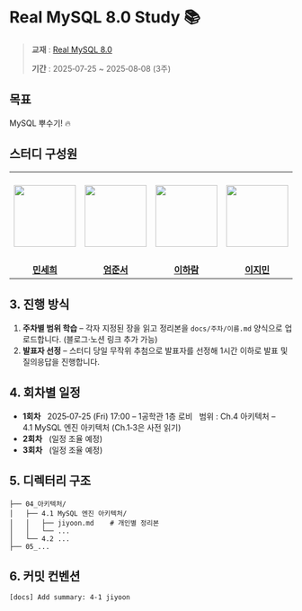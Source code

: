 # Real MySQL 8.0 Study 📚

> **교재** : [Real MySQL 8.0](https://product.kyobobook.co.kr/detail/S000001766482)
>
> **기간** : 2025‑07‑25 \~ 2025‑08‑08 (3주)

## 목표

MySQL 뿌수기! 🔥

## 스터디 구성원

<table>
  <tr height="160px">
    <td align="center" width="150px">
      <img height="110px" src=""/>
    </td>
    <td align="center" width="150px">
      <img height="110px" src=""/>
    </td>
    <td align="center" width="150px">
      <img height="110px" src=""/>
    </td>
    <td align="center" width="150px">
      <img height="110px" src=""/>
    </td>
    <td align="center" width="150px">
      <img height="110px" src=""/>
    </td>
    <td align="center" width="150px">
      <img height="110px" src=""/>
    </td>
    <td align="center" width="150px">
      <img height="110px" src="https://avatars.githubusercontent.com/u/128347728?v=4"/>
    </td>
  </tr>
  <tr>
    <td align="center"><a href=""><strong>민세희</strong></a></td>
    <td align="center"><a href=""><strong>엄준서</strong></a></td>
    <td align="center"><a href=""><strong>이하람</strong></a></td>
    <td align="center"><a href=""><strong>이지민</strong></a></td>
    <td align="center"><a href=""><strong>이지용</strong></a></td>
    <td align="center"><a href=""><strong>이주원</strong></a></td>
    <td align="center"><a href="https://github.com/jiy0-0nv"><strong>정지윤</strong></a></td>
  </tr>
</table>



## 3. 진행 방식

1. **주차별 범위 학습** – 각자 지정된 장을 읽고 정리본을 `docs/주차/이름.md` 양식으로 업로드합니다.  (블로그·노션 링크 추가 가능)
2. **발표자 선정** – 스터디 당일 무작위 추첨으로 발표자를 선정해 1시간 이하로 발표 및 질의응답을 진행합니다.

## 4. 회차별 일정

* **1회차**   2025‑07‑25 (Fri) 17:00 – 1공학관 1층 로비
    범위 : Ch.4 아키텍처 – 4.1 MySQL 엔진 아키텍처 (Ch.1‑3은 사전 읽기)
* **2회차**   (일정 조율 예정)
* **3회차**   (일정 조율 예정)

## 5. 디렉터리 구조

```
├── 04_아키텍처/
│   ├── 4.1 MySQL 엔진 아키텍처/
│   │   ├── jiyoon.md    # 개인별 정리본
│   │   └── ...
│   └── 4.2 ...
├── 05_...
```

## 6. 커밋 컨벤션

```
[docs] Add summary: 4-1 jiyoon
```

